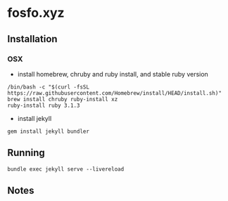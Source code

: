 # fosfo.xyz

## Installation
### OSX
- install homebrew, chruby and ruby install, and stable ruby version
```
/bin/bash -c "$(curl -fsSL https://raw.githubusercontent.com/Homebrew/install/HEAD/install.sh)"
brew install chruby ruby-install xz
ruby-install ruby 3.1.3
```
- install jekyll
```
gem install jekyll bundler
```

## Running
```
bundle exec jekyll serve --livereload
```

## Notes

